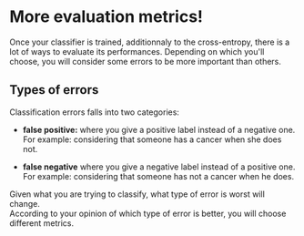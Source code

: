 # More evaluation metrics!

Once your classifier is trained, additionnaly to the cross-entropy, there is a lot of ways to evaluate its performances. Depending on which you'll choose, you will consider some errors to be more important than others.  

## Types of errors
Classification errors falls into two categories:
- **false positive:** where you give a positive label instead of a negative one.  
  For example: considering that someone has a cancer when she does not. 

- **false negative**  where you give a negative label instead of a positive one.  
  For example: considering that someone has not a cancer when he does.

Given what you are trying to classify, what type of error is worst will change.  
According to your opinion of which type of error is better, you will choose different metrics.